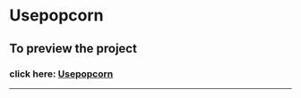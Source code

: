 # Usepopcorn 

## To preview the project

### click here: [Usepopcorn](https://use-popcorn-ten-delta.vercel.app/)

---


